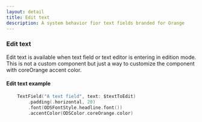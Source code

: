 ```yaml
---
layout: detail
title: Edit text
description: A system behavior fior text fields branded for Orange
---
```



### Edit text

Edit text is available when text field or text editor  is entering in edition mode. This is not a custom component but just a way to customize the component with coreOrange accent color.


#### Edit text example

```swift
    TextField("A text field", text: $textToEdit)
        .padding(.horizontal, 20)
        .font(ODSFontStyle.headline.font())
        .accentColor(ODSColor.coreOrange.color)
```
